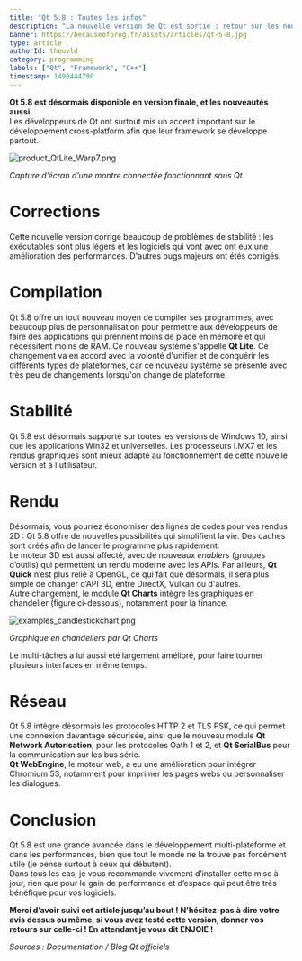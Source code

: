 ```yaml
---
title: "Qt 5.8 : Toutes les infos"
description: "La nouvelle version de Qt est sortie : retour sur les nouveautés et changements"
banner: https://becauseofprog.fr/assets/articles/qt-5-8.jpg
type: article
authorId: theovld
category: programming
labels: ["Qt", "Framework", "C++"]
timestamp: 1490444790
---
```


**Qt 5.8 est désormais disponible en version finale, et les nouveautés aussi.**  
 Les développeurs de Qt ont surtout mis un accent important sur le développement cross-platform afin que leur framework se développe partout.

 ![product_QtLite_Warp7.png](https://lh4.googleusercontent.com/lQtLra-IhLYSiuCKsCzYZVCvwLGVnKi2Z1hu3BR5Kddc1tFqgfoWOxW3tX64_xq7OwZRo3zz7dBsXmETzjGNlqRiFV9YqC1vqLHdyHei4SHl15cxDm6YHqJKIcuWfWi2KeRvHRNN)

 *Capture d’écran d’une montre connectée fonctionnant sous Qt*

 Corrections
===========

 Cette nouvelle version corrige beaucoup de problèmes de stabilité : les exécutables sont plus légers et les logiciels qui vont avec ont eux une amélioration des performances. D'autres bugs majeurs ont étés corrigés.

 Compilation
===========

 Qt 5.8 offre un tout nouveau moyen de compiler ses programmes, avec beaucoup plus de personnalisation pour permettre aux développeurs de faire des applications qui prennent moins de place en mémoire et qui nécessitent moins de RAM. Ce nouveau système s'appelle **Qt Lite**. Ce changement va en accord avec la volonté d'unifier et de conquérir les différents types de plateformes, car ce nouveau système se présente avec très peu de changements lorsqu'on change de plateforme.

 Stabilité
=========

 Qt 5.8 est désormais supporté sur toutes les versions de Windows 10, ainsi que les applications Win32 et universelles. Les processeurs i.MX7 et les rendus graphiques sont mieux adapté au fonctionnement de cette nouvelle version et à l'utilisateur.

 Rendu
=====

 Désormais, vous pourrez économiser des lignes de codes pour vos rendus 2D : Qt 5.8 offre de nouvelles possibilités qui simplifient la vie. Des caches sont créés afin de lancer le programme plus rapidement.  
 Le moteur 3D est aussi affecté, avec de nouveaux *enablers* (groupes d’outils) qui permettent un rendu moderne avec les APIs. Par ailleurs, **Qt Quick** n’est plus relié à OpenGL, ce qui fait que désormais, il sera plus simple de changer d’API 3D, entre DirectX, Vulkan ou d'autres.  
 Autre changement, le module **Qt Charts** intègre les graphiques en chandelier (figure ci-dessous), notamment pour la finance.

 ![examples_candlestickchart.png](https://lh3.googleusercontent.com/8GXv3S1mzdyUfYGWmSlur3B9WHf0ChV3N7Fwcsw2LMkGpYmXcBLGhPLvoiw-DAzEO3EAe2QTy8IL86xGEQen6hM_ldSM0gOvRsZVKAoHnpN8ja8qmazoTKdcqSrGe1bUUzSzCcAR)

 *Graphique en chandeliers par Qt Charts*

 Le multi-tâches a lui aussi été largement amélioré, pour faire tourner plusieurs interfaces en même temps.

 Réseau
======

 Qt 5.8 intègre désormais les protocoles HTTP 2 et TLS PSK, ce qui permet une connexion davantage sécurisée, ainsi que le nouveau module **Qt Network Autorisation**, pour les protocoles Oath 1 et 2, et **Qt SerialBus** pour la communication sur les bus série.  
 **Qt WebEngine**, le moteur web, a eu une amélioration pour intégrer Chromium 53, notamment pour imprimer les pages webs ou personnaliser les dialogues.

 Conclusion
==========

 Qt 5.8 est une grande avancée dans le développement multi-plateforme et dans les performances, bien que tout le monde ne la trouve pas forcément utile (je pense surtout à ceux qui débutent).  
 Dans tous les cas, je vous recommande vivement d’installer cette mise à jour, rien que pour le gain de performance et d’espace qui peut être très bénéfique pour vos logiciels.

 **Merci d’avoir suivi cet article jusqu’au bout ! N’hésitez-pas à dire votre avis dessus ou même, si vous avez testé cette version, donner vos retours sur celle-ci ! En attendant je vous dit ENJOIE !**

 *Sources : Documentation / Blog Qt officiels*

 